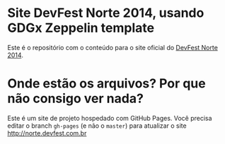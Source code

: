 # Site DevFest Norte 2014, usando GDGx Zeppelin template

Este é o repositório com o conteúdo para o site oficial do [DevFest Norte 2014](http://devfestnorte2014.tasafo.org).

# Onde estão os arquivos?  Por que não consigo ver nada?

Este é um site de projeto hospedado com GitHub Pages.  Você precisa editar o
branch `gh-pages` (e não o `master`) para atualizar o site
http://norte.devfest.com.br

